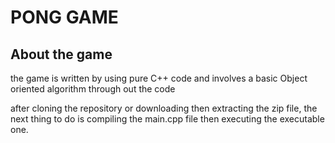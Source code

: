 # PONG GAME

## About the game
  
  the game is written by using pure C++ code and involves
  a basic Object oriented algorithm through out the code
  

  after cloning the repository or downloading then extracting the zip file,
  the next thing to do is compiling the main.cpp file then executing the executable one.
   

